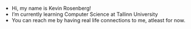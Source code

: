- Hi, my name is Kevin Rosenberg!
- I’m currently learning Computer Science at Tallinn University
- You can reach me by having real life connections to me, atleast for now.

<!---
KevinRnbrg/KevinRnbrg is a ✨ special ✨ repository because its `README.md` (this file) appears on your GitHub profile.
You can click the Preview link to take a look at your changes.
--->
